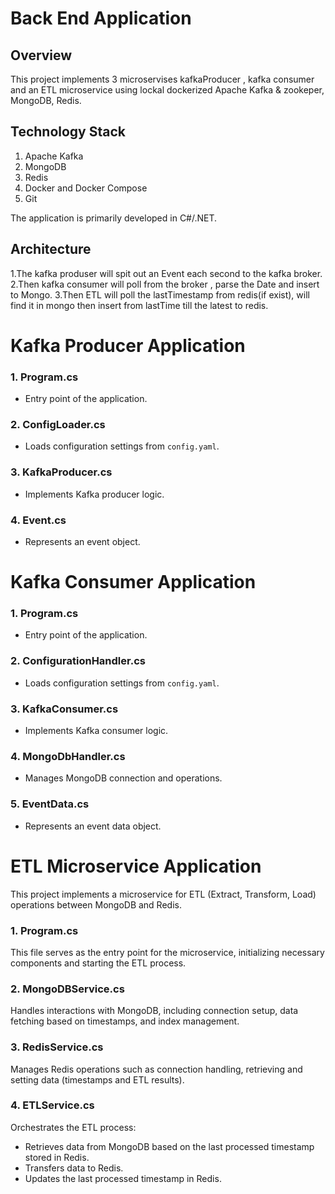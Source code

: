# Back End Application

## Overview

This project implements 3 microservises kafkaProducer , kafka consumer and an ETL microservice using lockal dockerized Apache Kafka & zookeper, MongoDB, Redis.

## Technology Stack

1. Apache Kafka
2. MongoDB
3. Redis
4. Docker and Docker Compose
5. Git

The application is primarily developed in C#/.NET.

## Architecture
1.The kafka produser will spit out an Event each second to the kafka broker.
2.Then kafka consumer will poll from the broker , parse the Date and insert to Mongo.
3.Then ETL will poll the lastTimestamp from redis(if exist), will find it in mongo then insert from lastTime till the latest to redis.  

# Kafka Producer Application

### 1. Program.cs
- Entry point of the application.

### 2. ConfigLoader.cs
- Loads configuration settings from `config.yaml`.

### 3. KafkaProducer.cs
- Implements Kafka producer logic.

### 4. Event.cs
- Represents an event object.

# Kafka Consumer Application

### 1. Program.cs
- Entry point of the application.

### 2. ConfigurationHandler.cs
- Loads configuration settings from `config.yaml`.

### 3. KafkaConsumer.cs
- Implements Kafka consumer logic.

### 4. MongoDbHandler.cs
- Manages MongoDB connection and operations.

### 5. EventData.cs
- Represents an event data object.


# ETL Microservice Application

This project implements a microservice for ETL (Extract, Transform, Load) operations between MongoDB and Redis.

### 1. Program.cs

This file serves as the entry point for the microservice, initializing necessary components and starting the ETL process.

### 2. MongoDBService.cs

Handles interactions with MongoDB, including connection setup, data fetching based on timestamps, and index management.

### 3. RedisService.cs

Manages Redis operations such as connection handling, retrieving and setting data (timestamps and ETL results).

### 4. ETLService.cs

Orchestrates the ETL process:
- Retrieves data from MongoDB based on the last processed timestamp stored in Redis.
- Transfers data to Redis.
- Updates the last processed timestamp in Redis.

